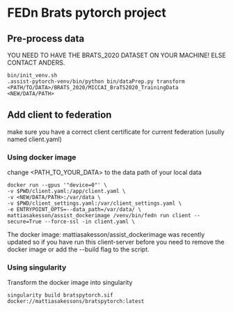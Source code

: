 # FEDn Brats pytorch project

## Pre-process data
YOU NEED TO HAVE THE BRATS_2020 DATASET ON YOUR MACHINE! ELSE CONTACT ANDERS.


```console
bin/init_venv.sh
.assist-pytorch-venv/bin/python bin/dataPrep.py transform <PATH/TO/DATA>/BRATS_2020/MICCAI_BraTS2020_TrainingData <NEW/DATA/PATH>
```


## Add client to federation

make sure you have a correct client certificate for current federation (usully named client.yaml)

### Using docker image

change <PATH_TO_YOUR_DATA> to the data path of your local data


```console
docker run --gpus '"device=0"' \
-v $PWD/client.yaml:/app/client.yaml \
-v <NEW/DATA/PATH>:/var/data \
-v $PWD/client_settings.yaml:/var/client_settings.yaml \
-e ENTRYPOINT_OPTS=--data_path=/var/data/ \
mattiasakesson/assist_dockerimage /venv/bin/fedn run client --secure=True --force-ssl -in client.yaml \
```
The docker image: mattiasakesson/assist_dockerimage was recently updated so if you have run this client-server before you need to remove the docker image or add the --build flag to the script.
### Using singularity

Transform the docker image into singularity

```console
singularity build bratspytorch.sif docker://mattiasakessons/bratspytorch:latest
```


